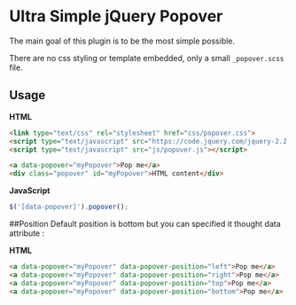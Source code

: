 # Ultra Simple jQuery Popover

The main goal of this plugin is to be the most simple possible.

There are no css styling or template embedded, only a small ``_popover.scss`` file.

## Usage

**HTML**
```html
<link type="text/css" rel="stylesheet" href="css/popover.css">
<script type="text/javascript" src="https://code.jquery.com/jquery-2.2.0.min.js"></script>
<script type="text/javascript" src="js/popover.js"></script>
```
```html
<a data-popover="myPopover">Pop me</a>
<div class="popover" id="myPopover">HTML content</div>
```

**JavaScript**
```javascript
$('[data-popover]').popover();
```

##Position
Default position is bottom but you can specified it thought data attribute :

**HTML**
```html
<a data-popover="myPopover" data-popover-position="left">Pop me</a>
<a data-popover="myPopover" data-popover-position="right">Pop me</a>
<a data-popover="myPopover" data-popover-position="top">Pop me</a>
<a data-popover="myPopover" data-popover-position="bottom">Pop me</a>
```
